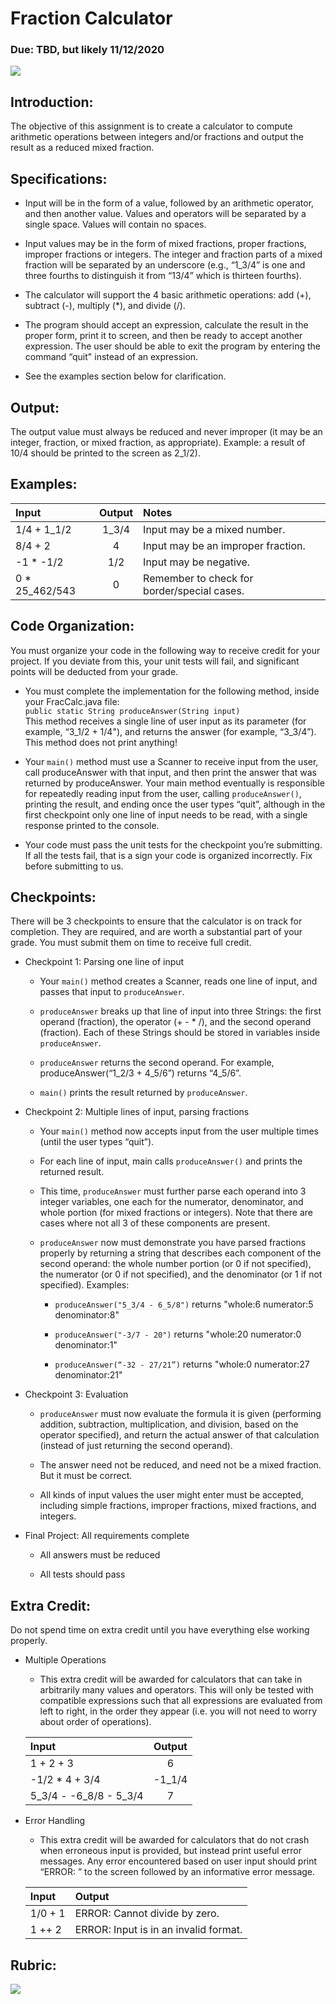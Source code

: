 # Fraction Calculator
### Due: TBD, but likely 11/12/2020

![](rhind-papyrus.jpg)

## Introduction:
The objective of this assignment is to create a calculator to compute arithmetic operations between integers and/or fractions and output the result as a reduced mixed fraction.

## Specifications:
* Input will be in the form of a value, followed by an arithmetic operator, and then another value. Values and operators will be separated by a single space. Values will contain no spaces.

* Input values may be in the form of mixed fractions, proper fractions, improper fractions or integers. The integer and fraction parts of a mixed fraction will be separated by an underscore (e.g., “1_3/4” is one and three fourths to distinguish it from “13/4” which is thirteen fourths).

* The calculator will support the 4 basic arithmetic operations: add (+), subtract (-), multiply (\*), and divide (/).

* The program should accept an expression, calculate the result in the proper form, print it to screen, and then be ready to accept another expression. The user should be able to exit the program by entering the command “quit" instead of an expression.

* See the examples section below for clarification.

## Output:
The output value must always be reduced and never improper (it may be an integer, fraction, or mixed fraction, as appropriate). Example: a result of 10/4 should be printed to the screen as 2_1/2).

## Examples:
| Input          | Output       | Notes                                       |
| :------------- | :----------: | :------------------------------------------ |
| 1/4 + 1_1/2    | 1_3/4        | Input may be a mixed number.                |
| 8/4 + 2        | 4            | Input may be an improper fraction.          |
| -1 * -1/2      | 1/2          | Input may be negative.                      |
| 0 * 25_462/543 | 0            | Remember to check for border/special cases. |

## Code Organization:
You must organize your code in the following way to receive credit for your project.  If you deviate from this, your unit tests will fail, and significant points will be deducted from your grade.
* You must complete the implementation for the following method, inside your FracCalc.java file:  <br />
`public static String produceAnswer(String input)`
<br /> This method receives a single line of user input as its parameter (for example, “3_1/2 + 1/4"), and returns the answer (for example, “3_3/4”).  This method does not print anything!

* Your `main()` method must use a Scanner to receive input from the user, call produceAnswer with that input, and then print the answer that was returned by produceAnswer.  Your main method eventually is responsible for repeatedly reading input from the user, calling `produceAnswer()`, printing the result, and ending once the user types “quit”, although in the first checkpoint only one line of input needs to be read, with a single response printed to the console.

* Your code must pass the unit tests for the checkpoint you’re submitting.  If all the tests fail, that is a sign your code is organized incorrectly.  Fix before submitting to us.

## Checkpoints:
There will be 3 checkpoints to ensure that the calculator is on track for completion. They are required, and are worth a substantial part of your grade. You must submit them on time to receive full credit.

* Checkpoint 1: Parsing one line of input
  * Your `main()` method creates a Scanner, reads one line of input, and passes that input to `produceAnswer`.

  * `produceAnswer` breaks up that line of input into three Strings: the first operand (fraction), the operator (+ - * /), and the second operand (fraction).  Each of these Strings should be stored in variables inside `produceAnswer`.  

  * `produceAnswer` returns the second operand.  For example, produceAnswer(“1_2/3 + 4_5/6”) returns “4_5/6”.

  * `main()` prints the result returned by `produceAnswer`.


* Checkpoint 2: Multiple lines of input, parsing fractions
  * Your `main()` method now accepts input from the user multiple times (until the user types “quit”).

  * For each line of input, main calls `produceAnswer()` and prints the returned result.

  * This time, `produceAnswer` must further parse each operand into 3 integer variables, one each for the numerator, denominator, and whole portion (for mixed fractions or integers).  Note that there are cases where not all 3 of these components are present.

  * `produceAnswer` now must demonstrate you have parsed fractions properly by returning a string that describes each component of the second operand: the whole number portion (or 0 if not specified), the numerator (or 0 if not specified), and the denominator (or 1 if not specified).  Examples:
    * `produceAnswer("5_3/4 - 6_5/8")` returns "whole:6 numerator:5 denominator:8"

    * `produceAnswer("-3/7 - 20")` returns "whole:20 numerator:0 denominator:1"

    * `produceAnswer(“-32 - 27/21”)` returns "whole:0 numerator:27 denominator:21"

* Checkpoint 3: Evaluation
  * `produceAnswer` must now evaluate the formula it is given (performing addition, subtraction, multiplication, and division, based on the operator specified), and return the actual answer of that calculation (instead of just returning the second operand).

  * The answer need not be reduced, and need not be a mixed fraction.  But it must be correct.

  * All kinds of input values the user might enter must be accepted, including simple fractions, improper fractions, mixed fractions, and integers.

* Final Project: All requirements complete
  * All answers must be reduced

  * All tests should pass

## Extra Credit:
Do not spend time on extra credit until you have everything else working properly.

* Multiple Operations

  * This extra credit will be awarded for calculators that can take in arbitrarily many values and operators. This will only be tested with compatible expressions such that all expressions are evaluated from left to right, in the order they appear (i.e. you will not need to worry about order of operations).

  | Input                 | Output          |
  | :-------------------- | :-------------: |
  | 1 + 2 + 3             | 6               |
  | -1/2 * 4 + 3/4        | -1_1/4          |
  |5_3/4 - -6_8/8 - 5_3/4 | 7               |

* Error Handling
  * This extra credit will be awarded for calculators that do not crash when erroneous input is provided, but instead print useful error messages.  Any error encountered based on user input should print “ERROR: ” to the screen followed by an informative error message.

  | Input          | Output                                |
  | :------------- | :------------------------------------ |
  | 1/0 + 1        | ERROR: Cannot divide by zero.         |
  | 1 ++ 2         | ERROR: Input is in an invalid format. |

## Rubric:

![](rubric.png)
